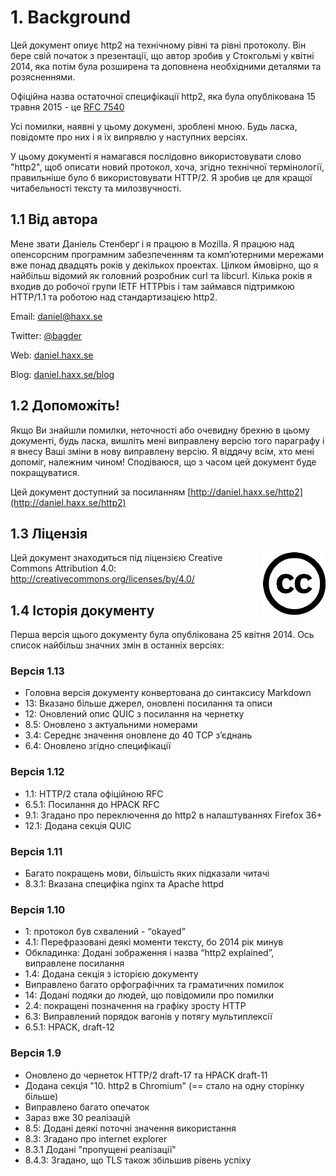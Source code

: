 # 1. Background

Цей документ опиує http2 на технічному рівні та рівні протоколу. Він бере свій
початок з презентації, що автор зробив у Стокгольмі у квітні 2014, яка потім
була розширена та доповнена необхідними деталями та розясненнями.

Офіційна назва остаточної специфікації http2, яка була опублікована 15 травня
2015 - це [RFC 7540](http://www.rfc-editor.org/rfc/rfc7540.txt)

Усі помилки, наявні у цьому докумені, зроблені мною. Будь ласка, повідомте
про них і я їх випрявлю у наступних версіях.

У цьому документі я намагався послідовно використовувати слово "http2", щоб
описати новий протокол, хоча, згідно технічної термінології, правильніше було
б використовувати HTTP/2. Я зробив це для кращої читабельності тексту та
милозвучності.

## 1.1 Від автора

Мене звати Даніель Стенберґ і я працюю в Mozilla. Я працюю над опенсорсним
програмним забезпеченням та комп’ютерними мережами вже понад двадцять років у
декількох проектах. Цілком ймовірно, що я найбільш відомий як головний
розробник curl та libcurl. Кілька років я входив до робочої групи IETF HTTPbis
і там займався підтримкою HTTP/1.1 та роботою над стандартизацією http2.

  Email: daniel@haxx.se

  Twitter: [@bagder](https://twitter.com/bagder)

  Web: [daniel.haxx.se](http://daniel.haxx.se/)

  Blog: [daniel.haxx.se/blog](http://daniel.haxx.se/blog/)

## 1.2 Допоможіть!

Якщо Ви знайшли помилки, неточності або очевидну брехню в цьому документі,
будь ласка, вишліть мені виправлену версію того параграфу і я внесу Ваші зміни
в нову виправлену версію. Я віддячу всім, хто мені допоміг, належним чином!
Сподіваюся, що з часом цей документ буде покращуватися.

Цей документ доступний за посиланням [http://daniel.haxx.se/http2](http://daniel.haxx.se/http2)

## 1.3 Ліцензія

<img style="float: right;" src="https://raw.githubusercontent.com/bagder/http2-explained/master/images/creative-commons.png" />

Цей документ знаходиться під ліцензією Creative Commons Attribution 4.0: http://creativecommons.org/licenses/by/4.0/

## 1.4 Історія документу

Перша версія щього документу була опублікована 25 квітня 2014. Ось список
найбільш значних змін в останніх версіях:

### Версія 1.13

- Головна версія документу конвертована до синтаксису Markdown
- 13: Вказано більше джерел, оновлені посилання та описи
- 12: Оновлений опис QUIC з посилання на чернетку
- 8.5: Оновлено з актуальними номерами
- 3.4: Середнє значення оновлене до 40 TCP з’єднань
- 6.4: Оновлено згідно специфікації

### Версія 1.12

- 1.1: HTTP/2 стала офіційною RFC
- 6.5.1: Посилання до HPACK RFC
- 9.1: Згадано про переключення до http2 в налаштуваннях Firefox 36+
- 12.1: Додана секція QUIC

### Версія 1.11

- Багато покращень мови, більшість яких підказали читачі
- 8.3.1: Вказана специфіка nginx та Apache httpd

### Версія 1.10

- 1: протокол був схвалений - “okayed”
- 4.1: Перефразовані деякі моменти тексту, бо 2014 рік минув
- Обкладинка: Додані зображення і назва “http2 explained”, виправлене посилання
- 1.4: Додана секція з історією документу
- Виправлено багато орфографічних та граматичних помилок
- 14:  Додані подяки до людей, що повідомили про помилки
- 2.4: покращені позначення на графіку зросту HTTP
- 6.3: Виправлений порядок вагонів у потягу мультиплексії
- 6.5.1: HPACK, draft-12

### Версія 1.9

- Оновлено до чернеток HTTP/2 draft-17 та HPACK draft-11
- Додана секція "10. http2 в Chromium" (== стало на одну сторінку більше)
- Виправлено багато опечаток
- Зараз вже 30 реалізацій
- 8.5: Додані деякі поточні значення використання
- 8.3: Згадано про internet explorer
- 8.3.1 Додані "пропущені реалізації"
- 8.4.3: Згадано, що TLS також збільшив рівень успіху
